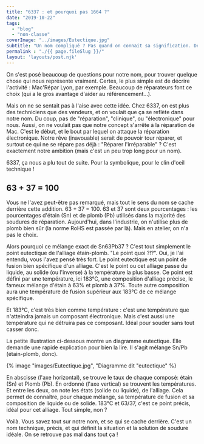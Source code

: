 ```yaml
---
title: "6337 : et pourquoi pas 1664 ?"
date: "2019-10-22"
tags:  
  - "blog"
  - "non-classe"
coverImage: "../images/Eutectique.jpg"
subtitle: "Un nom compliqué ? Pas quand on connait sa signification. Derrière 6337 il y a du sens, et de l'engagement."
permalink : "./{{ page.fileSlug }}/"
layout: 'layouts/post.njk'
---
```


On s'est posé beaucoup de questions pour notre nom, pour trouver quelque chose qui nous représente vraiment. Certes, le plus simple est de décrire l'activité : Mac'Répar Lyon, par exemple. Beaucoup de réparateurs font ce choix (qui a le gros avantage d'aider au référencement...).

Mais on ne se sentait pas à l'aise avec cette idée. Chez 6337, on est plus des techniciens que des vendeurs, et on voulait que ça se reflète dans notre nom. Du coup, pas de "réparation", "clinique", ou "électronique" pour nous. Aussi, on ne voulait pas que notre concept s'arrête à la réparation de Mac. C'est le début, et le bout par lequel on attaque la réparation électronique. Notre rêve (inavouable) serait de pouvoir tour réparer, et surtout ce qui ne se répare pas déjà : "Réparer l'irréparable" ? C'est exactement notre ambition (mais c'est un peu trop long pour un nom).

6337, ça nous a plu tout de suite. Pour la symbolique, pour le clin d'oeil technique !

## 63 + 37 = 100

Vous ne l'avez peut-être pas remarqué, mais tout le sens du nom se cache derrière cette addition. 63 + 37 = 100. 63 et 37 sont deux pourcentages : les pourcentages d'étain (Sn) et de plomb (Pb) utilisés dans la majorité des soudures de réparation. Aujourd'hui, dans l'industrie, on n'utilise plus de plomb bien sûr (la norme RoHS est passée par là). Mais en atelier, on n'a pas le choix.

Alors pourquoi ce mélange exact de Sn63Pb37 ? C'est tout simplement le point eutectique de l'alliage étain-plomb. "Le point quoi ?!?". Oui, je l'ai entendu, vous l'avez pensé très fort. Le point eutectique est un point de fusion bien spécifique d'un alliage. C'est le point ou cet alliage passe du liquide, au solide (ou l'inverse) à la température la plus basse. Ce point est défini par une température, ici 183°C, une composition d'alliage précise, le fameux mélange d'étain à 63% et plomb à 37%. Toute autre composition aura une température de fusion supérieur aux 183°C de ce mélange spécifique.

Et 183°C, c'est très bien comme température : c'est une température que n'atteindra jamais un composant électronique. Mais c'est aussi une température qui ne détruira pas ce composant. Idéal pour souder sans tout casser donc.

La petite illustration ci-dessous montre un diagramme eutectique. Elle demande une rapide explication pour bien la lire. Il s'agit mélange Sn/Pb (étain-plomb, donc).

{% image "images/Eutectique.jpg", "Diagramme dit "eutectique" %}

En abscisse (l'axe horizontal), se trouve le taux de chaque composé: étain (Sn) et Plomb (Pb). En ordonné (l'axe vertical) se trouvent les températures. Et entre les deux, on note les états (solide ou liquide), de l'alliage. Cela permet de connaître, pour chaque mélange, sa température de fusion et sa composition de liquide ou de solide. 183°C et 63/37, c'est ce point précis, idéal pour cet alliage. Tout simple, non ?

Voilà. Vous savez tout sur notre nom, et se qui se cache derrière. C'est un nom technique, précis, et qui définit la situation et la solution de soudure idéale. On se retrouve pas mal dans tout ça !
